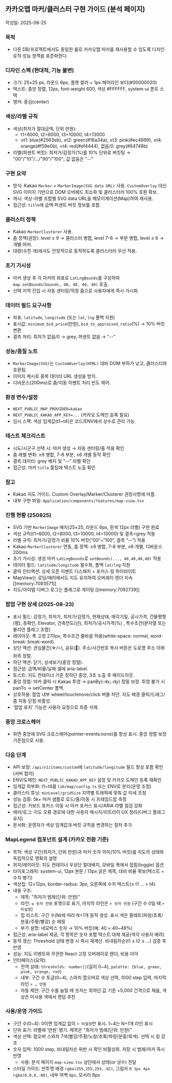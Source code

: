 ## 카카오맵 마커/클러스터 구현 가이드 (분석 페이지)

작성일: 2025-08-25

### 목적

- 다른 DB/프로젝트에서도 동일한 룰로 카카오맵 마커를 재사용할 수 있도록 디자인·로직·성능 정책을 표준화한다.

### 디자인 스펙 (현대적, 기능 불변)

- 크기: 25×25 px, 라운드 6px, 플랫 컬러 + 1px 헤어라인 보더(#00000020)
- 텍스트: 중앙 정렬, 12px, font-weight 600, 색상 #FFFFFF, system-ui 폰트 스택
- 앵커: 중심(center)

### 색상/라벨 규칙

- 색상(최저가 절대금액, 단위 만원):
  - t1=6000, t2=8000, t3=10000, t4=13000
  - ≤t1: blue(#2563eb), ≤t2: green(#16a34a), ≤t3: pink(#ec4899), ≤t4: orange(#f59e0b), >t4: red(#ef4444), 없음/0: grey(#64748b)
- 라벨(퍼센트 버킷): 최저가/감정가(%)를 10% 단위로 버킷팅 → "00"/"10"/.../"90"/"100"; 값 없음은 "--"

### 구현 요약

- 방식: Kakao `Marker` + `MarkerImage(SVG data URL)` 사용. `CustomOverlay` 대신 SVG 이미지 기반으로 DOM 오버헤드 최소화 및 클러스터러 100% 호환 확보.
- 캐시: 색상-라벨 조합별 SVG data URL을 메모이제이션(Map)하여 재사용.
- 접근성: `title`에 금액·퍼센트 버킷 정보를 포함.

### 클러스터 정책

- Kakao `MarkerClusterer` 사용.
- 줌 정책(권장): level ≥ 9 → 클러스터 병합, level 7–8 → 부분 병합, level ≤ 6 → 개별 마커.
- 대량(수천 개)에서도 안정적으로 동작하도록 클러스터러 우선 적용.

### 초기 가시성

- 마커 생성 후 각 마커의 좌표로 `LatLngBounds`를 구성하여 `map.setBounds(bounds, 40, 40, 40, 40)` 호출.
- 선택 지역 진입 시 자동 센터링/적정 줌으로 사용자에게 즉시 가시화.

### 데이터 필드 요구사항

- 좌표: `latitude`, `longitude` (또는 `lat`, `lng` 폴백 지원)
- 표시값: `minimum_bid_price`(만원), `bid_to_appraised_ratio`(%) → 10% 버킷 변환
- 결측 처리: 최저가 없음/0 → grey, 퍼센트 없음 → "--"

### 성능/품질 노트

- `MarkerImage(SVG)`는 `CustomOverlay(HTML)` 대비 DOM 부하가 낮고, 클러스터와 호환됨.
- 이미지 캐시로 중복 데이터 URL 생성을 방지.
- 디바운스(200ms)로 줌/이동 이벤트 처리 빈도 제어.

### 환경 변수/설정

- `NEXT_PUBLIC_MAP_PROVIDER=kakao`
- `NEXT_PUBLIC_KAKAO_APP_KEY=...` (카카오 도메인 등록 필요)
- 임시 스펙: 색상 임계값(t1~t4)은 코드/ENV에서 상수로 관리 가능.

### 테스트 체크리스트

- 시도/시군구 선택 시: 마커 생성 → 자동 센터링/줌 적용 확인
- 줌 레벨 변화: ≥9 병합, 7–8 부분, ≤6 개별 동작 확인
- 결측 데이터: grey 배지 및 "--" 라벨 확인
- 접근성: 마커 `title` 툴팁에 텍스트 노출 확인

### 참고

- Kakao 지도 가이드: Custom Overlay/Marker/Clusterer 권장사항에 따름.
- 내부 구현 파일: `Application/components/features/map-view.tsx`

### 진행 현황 (250825)

- SVG 기반 `MarkerImage` 배지(25×25, 라운드 6px, 흰색 12px 라벨) 구현 완료
- 색상 규칙(t1=6000, t2=8000, t3=10000, t4=13000) 및 결측=grey 적용
- 라벨 규칙: 최저가/감정가 비율 10% 버킷(“00”~“100”, 결측 “--”) 적용
- Kakao `MarkerClusterer` 연동, 줌 정책: ≥9 병합, 7–8 부분, ≤6 개별, 디바운스 200ms
- 초기 가시성: 생성 마커 `LatLngBounds`로 `setBounds(..., 40,40,40,40)` 적용
- 데이터 필드: `latitude/longitude` 필수화, 폴백 `lat/lng` 지원
- 클릭 인터랙션: 상세 오픈 이벤트 디스패치 + 포커스 링 하이라이트
- MapView는 로딩/에러에서도 지도 유지하여 오버레이 렌더 지속 [[memory:7093571]]
- 지도/아이템 디버그 로그는 플래그로 게이팅 [[memory:7092739]]

### 팝업 구현 상세 (2025-08-23)

- 표시 필드: 감정가, 최저가, 최저가/감정가, 현재상태, 매각기일, 공시가격, 건물평형(평), 층확인, Elevator, 건축연도(년), 최저가/공시가격(%) , 특수조건(문자열 또는 불리언 플래그 조합).
- 레이아웃: 폭 고정 270px, 특수조건 줄바꿈 허용(white-space: normal, word-break: break-word).
- 상단 액션: 관심물건(☆/⭐), 공유(🔗). 주소/사건번호 복사 버튼은 도로명 주소 아래 좌측 정렬.
- 하단 액션: 닫기, 상세보기(중앙 정렬).
- 접근성: 금액/비율/날짜 셀에 aria-label.
- 토스트: 지도 컨테이너 기준 정하단 중앙, 3초 노출 후 페이드아웃.
- 중앙 정렬: 마커 클릭 시 Kakao 투영 → panBy(-dx,-dy) 정밀 보정. 투영 불가 시 panTo → setCenter 폴백.
- 상호작용: 팝업 내부 wheel/touchmove/click 버블 차단. 지도 배경 클릭/드래그/줌 자동 닫힘 비활성.
- ‘팝업 유지’ 기능은 사용자 요청으로 최종 삭제.

### 중앙 크로스헤어

- 화면 중앙에 SVG 크로스헤어(pointer-events:none)를 항상 표시. 중앙 정렬 보정 기준점으로 사용.

### 다음 단계

- API 보장: `/api/v1/items/custom`에 `latitude/longitude` 필드 항상 포함 확인(서버 합의)
- ENV/도메인: `NEXT_PUBLIC_KAKAO_APP_KEY` 설정 및 카카오 도메인 등록 재확인
- 임계값 외부화: t1~t4를 `lib/map/config.ts` 또는 ENV로 분리(운영 조정)
- 클러스터 튜닝: `minLevel/gridSize` 지역별 트래픽에 맞춰 값 미세 조정
- 성능 검증: 5k+ 마커 샘플로 로드/줌/이동 시 프레임드랍 측정
- 접근성: 키보드 포커스 이동 시 마커 포커스 표시/ARIA 라벨 점검 강화
- 에러/로그: 지도 오류 경로에 대한 사용자 메시지/리트라이 UX 정리(디버그 플래그 유지)
- 문서화: 운영자가 색상 임계값과 버킷 규칙을 변경하는 절차 추가

### MapLegend 컴포넌트 설계 (카카오 전환 기준)

- 목적: 색상 구간(최저가, 단위 만원)과 마커 숫자 의미(10% 버킷)를 지도의 상태와 독립적으로 명확히 설명
- 위치/레이아웃: 지도 컨테이너 우상단 절대배치, 모바일 폭에서 접힘(toggle) 옵션
- 타이포그래피: system-ui, 12px 본문 / 13px 굵은 제목, 대비 비율 확보(텍스트 + 수치 병기)
- 색상칩: 12×12px, border-radius: 3px, 오른쪽에 수치 텍스트(≤ t1 … > t4)
- 내용 구조:
  - 제목: "최저가 범례(단위: 만원)"
  - 라인: `≤ 숫자 만원` 포맷으로 표기, 마지막 라인은 `> 숫자 만원` (구간 수 0일 때 `> 미설정`)
  - 칩 리스트: 구간 수(N)에 따라 N+1개 동적 생성. 표시 색은 팔레트(파랑/초록/분홍/주황/빨강) 순 매핑
  - 부가 설명: 네모박스 숫자 → 10% 버킷(예: 40 = 40~49%)
- 접근성: aria-label 제공, 각 항목은 숫자 포함 텍스트 대체 제공(색각 사용자 배려)
- 동적 갱신: Threshold 상태 변경 시 즉시 재계산. 비내림차순(t1 ≤ t2 ≤ …) 검증 후 반영
- 성능: 지도 이벤트와 무관한 React 고정 오버레이로 렌더, 비용 미미
- 인터페이스(요약):
  - 전역 상태: `thresholds: number[]`(길이 0~4), `palette: {blue, green, pink, orange, red}`
  - 내부: 구간 수 토글(0~4), 스와치 팝오버로 색상 선택, 1000 step 입력, 마지막 라인 `> … 만원`
  - 자동 제안: 구간 수를 늘릴 때 숫자는 최하단 값 기준 +5,000 간격으로 채움, 색상은 미사용 색에서 랜덤 추천

### 사용/운영 가이드

- 구간 수(0~4): 0이면 임계값 없이 `> 미설정`만 표시. 1~4는 N+1개 라인 표시
- 단위 표기: 라벨에 ‘만원’ 병기. 제목은 "최저가 범례(단위: 만원)"
- 색상 선택: 팝오버 스와치 7색(빨강/주황/노랑/초록/파랑/분홍/회색). 선택 시 링 강조
- 숫자 입력: 1000 step, 비내림차순 위반 시 확인 비활성화. 저장 시 범례/마커 즉시 반영
  - 사용: 분석 페이지 `map-view.tsx` 상단에서 상태(or 상수) 전달
- 스타일 가이드: 반투명 배경 `rgba(255,255,255,.92)`, 그림자 `0 1px 4px rgba(0,0,0,.08)`, 내부 여백 `8px`, 모서리 8px